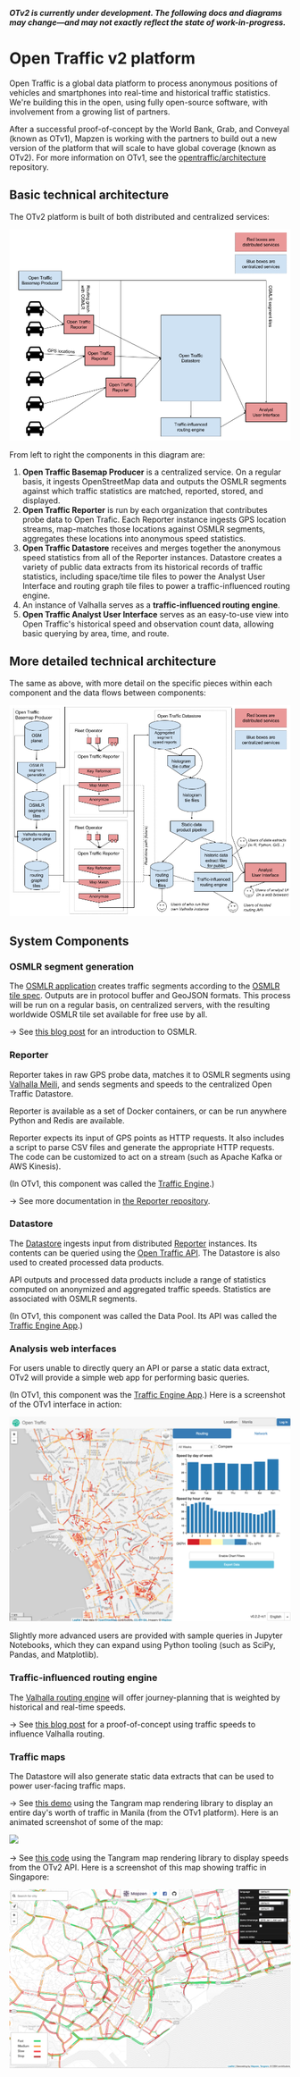 ***OTv2 is currently under development. The following docs and diagrams may change&mdash;and may not exactly reflect the state of work-in-progress.***

# Open Traffic v2 platform

Open Traffic is a global data platform to process anonymous positions of vehicles and smartphones into real-time and historical traffic statistics. We're building this in the open, using fully open-source software, with involvement from a growing list of partners.

After a successful proof-of-concept by the World Bank, Grab, and Conveyal (known as OTv1), Mapzen is working with the partners to build out a new version of the platform that will scale to have global coverage (known as OTv2). For more information on OTv1, see the [opentraffic/architecture](https://github.com/opentraffic/architecture) repository.

## Basic technical architecture

The OTv2 platform is built of both distributed and centralized services:

![](images/otv2-overview-component-diagram.png)
<!-- To view and edit the original diagram: https://docs.google.com/drawings/d/1pOKafG_SjF6xovM-gJ1By1rSYHyOV1LnmQ15lmvH5cg/edit -->

From left to right the components in this diagram are:

1. **Open Traffic Basemap Producer** is a centralized service. On a regular basis, it ingests OpenStreetMap data and outputs the OSMLR segments against which traffic statistics are matched, reported, stored, and displayed.
2. **Open Traffic Reporter** is run by each organization that contributes probe data to Open Trafic. Each Reporter instance ingests GPS location streams, map-matches those locations against OSMLR segments, aggregates these locations into anonymous speed statistics.
3. **Open Traffic Datastore** receives and merges together the anonymous speed statistics from all of the Reporter instances. Datastore creates a variety of public data extracts from its historical records of traffic statistics, including space/time tile files to power the Analyst User Interface and routing graph tile files to power a traffic-influenced routing engine.
4. An instance of Valhalla serves as a **traffic-influenced routing engine**.
5. **Open Traffic Analyst User Interface** serves as an easy-to-use view into Open Traffic's historical speed and observation count data, allowing basic querying by area, time, and route.

## More detailed technical architecture

The same as above, with more detail on the specific pieces within each component and the data flows between components:

![](images/otv2-architecture-component-diagram.png)
<!-- To view and edit the original diagram: https://docs.google.com/drawings/d/1QkKfTWyp2DveSIVjVYfMm0IcfDuAii_VC6Tj5QB_U44/edit -->

## System Components

### OSMLR segment generation

The [OSMLR application](https://github.com/opentraffic/osmlr) creates traffic segments according to the [OSMLR tile spec](https://github.com/opentraffic/osmlr-tile-spec). Outputs are in protocol buffer and GeoJSON formats. This process will be run on a regular basis, on centralized servers, with the resulting worldwide OSMLR tile set available for free use by all.

→ See [this blog post](https://mapzen.com/blog/open-traffic-osmlr-technical-preview) for an introduction to OSMLR. 

### Reporter

Reporter takes in raw GPS probe data, matches it to OSMLR segments using [Valhalla Meili](https://github.com/valhalla/valhalla/blob/master/docs/meili.md), and sends segments and speeds to the centralized Open Traffic Datastore.

Reporter is available as a set of Docker containers, or can be run anywhere Python and Redis are available.

Reporter expects its input of GPS points as HTTP requests. It also includes a script to parse CSV files and generate the appropriate HTTP requests. The code can be customized to act on a stream (such as Apache Kafka or AWS Kinesis).

(In OTv1, this component was called the [Traffic Engine](https://github.com/opentraffic/traffic-engine).)

→ See more documentation in [the Reporter repository](https://github.com/opentraffic/reporter).

### Datastore

The [Datastore](https://github.com/opentraffic/datastore) ingests input from distributed [Reporter](https://github.com/opentraffic/reporter) instances. Its contents can be queried using the [Open Traffic API](https://github.com/opentraffic/api). The Datastore is also used to created processed data products.

API outputs and processed data products include a range of statistics computed on anonymized and aggregated traffic speeds. Statistics are associated with OSMLR segments.

(In OTv1, this component was called the Data Pool. Its API was called the [Traffic Engine App](https://github.com/opentraffic/traffic-engine-app).)

### Analysis web interfaces

For users unable to directly query an API or parse a static data extract, OTv2 will provide a simple web app for performing basic queries.

(In OTv1, this component was the [Traffic Engine App](https://github.com/opentraffic/traffic-engine-app).) Here is a screenshot of the OTv1 interface in action:

![](images/otv1-traffic-engine-app-screenshot.png)

Slightly more advanced users are provided with sample queries in Jupyter Notebooks, which they can expand using Python tooling (such as SciPy, Pandas, and Matplotlib).

### Traffic-influenced routing engine

The [Valhalla routing engine](https://github.com/valhalla) will offer journey-planning that is weighted by historical and real-time speeds.

→ See [this blog post](https://mapzen.com/blog/speed-tiles/) for a proof-of-concept using traffic speeds to influence Valhalla routing.

### Traffic maps

The Datastore will also generate static data extracts that can be used to power user-facing traffic maps.

→ See [this demo](https://mapzen.github.io/open-traffic-poc-data-demo/) using the Tangram map rendering library to display an entire day's worth of traffic in Manila (from the OTv1 platform). Here is an animated screenshot of some of the map:

![](images/otv1-tangram-map-demo-animation.gif)

→ See [this code](https://github.com/opentraffic/tangram-viz-experiments) using the Tangram map rendering library to display speeds from the OTv2 API. Here is a screenshot of this map showing traffic in Singapore:

![](images/otv2-tangram-demo-map-screenshot.png)
